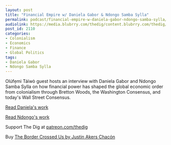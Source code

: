 ```yaml
---
layout: post
title: "Financial Empire w/ Daniela Gabor & Ndongo Samba Sylla"
permalink: podcast/financial-empire-w-daniela-gabor-ndongo-samba-sylla/
audiolink: https://media.blubrry.com/thedig/content.blubrry.com/thedig/The_Dig-EP_342-Sylla-Gabor.mp3
post_id: 2110
categories: 
- Colonialism
- Economics
- Finance
- Global Politics
tags: 
- Daniela Gabor
- Ndongo Samba Sylla
---
```


Olúfẹmi Táíwò guest hosts an interview with Daniela Gabor and Ndongo Samba Sylla on how financial power has shaped the global economic order from colonialism through Bretton Woods, the Washington Consensus, and today's Wall Street Consensus. 

[Read Daniela's work](https://www.people.uwe.ac.uk/Person/DanielaGabor)

[Read Ndongo's work](https://www.rosalux.de/en/profile/es_detail/N8SVHTS8SA/ndongo-samba-sylla?cHash=ccf0c8d371bde0fecbac8337bbc6f832)

Support The Dig at [patreon.com/thedig](https://www.patreon.com/TheDig) 

Buy [The Border Crossed Us by Justin Akers Chacón](https://www.haymarketbooks.org/books/1655-the-border-crossed-us)

